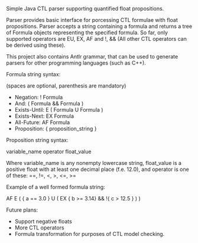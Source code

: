 Simple Java CTL parser supporting quantified float propositions.

Parser provides basic interface for porcessing CTL formulae with float propositions. 
Parser accepts a string containing a formula and returns a tree of Formula objects representing the specified formula.
So far, only supported operators are EU, EX, AF and !, && (All other CTL operators can be derived using these).

This project also contains Antlr grammar, that can be used to generate parsers for other programming languages (such as C++).

Formula string syntax:

(spaces are optional, parenthesis are mandatory)

  - Negation: ! Formula
  - And: ( Formula && Formula )
  - Exists-Until: E ( Formula U Formula )
  - Exists-Next: EX Formula
  - All-Future: AF Formula
  - Proposition: { proposition_string }

Proposition string syntax:

variable_name operator float_value

Where variable_name is any nonempty lowercase string, float_value is a positive float with at least one decimal place (f.e. 12.0), and operator is one of these:
==, !=, <, >, <=, >=

Example of a well formed formula string:

AF E ( { a == 3.0 } U ( EX { b >= 3.14} && !{ c > 12.5 } ) )


Future plans:

  - Support negative floats
  - More CTL operators
  - Formula transformation for purposes of CTL model checking.
